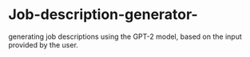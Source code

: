 # Job-description-generator-
generating job descriptions using the GPT-2 model, based on the input provided by the user.

